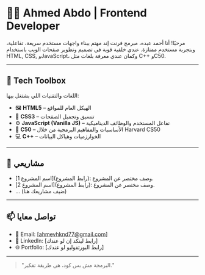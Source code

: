 # 👨‍💻 Ahmed Abdo | Frontend Developer

مرحبًا! أنا أحمد عبده، مبرمج فرنت إند مهتم ببناء واجهات مستخدم سريعة، تفاعلية، وبتجربة مستخدم ممتازة. عندي خلفية قوية في تصميم وتطوير صفحات الويب باستخدام HTML, CSS, وJavaScript، وكمان عندي معرفة بلغات مثل C++ وC50.

---

## 🧰 Tech Toolbox

اللغات والتقنيات اللي بشتغل بيها:

- 🖼️ **HTML5** – الهيكل العام للمواقع
- 🎨 **CSS3** – تنسيق وتجميل الصفحات
- ⚙️ **JavaScript (Vanilla JS)** – تفاعل المستخدم والوظائف الديناميكية
- 🧠 **C50** – الأساسيات والمفاهيم البرمجية من خلال Harvard CS50
- 💻 **C++** – الخوارزميات وهياكل البيانات

---

## 📂 مشاريعي

- [اسم المشروع 1](رابط المشروع): وصف مختصر عن المشروع.
- [اسم المشروع 2](رابط المشروع): وصف مختصر عن المشروع.
- ... (ضيف مشاريعك هنا)

---

## 📫 تواصل معايا

- 📧 Email: [ahmevhknd77@gmail.com]
- 💼 LinkedIn: [رابط لينكد إن لو عندك]
- 🌐 Portfolio: [رابط البورتفوليو لو عندك]

---

> "البرمجة مش بس كود، هي طريقة تفكير."
